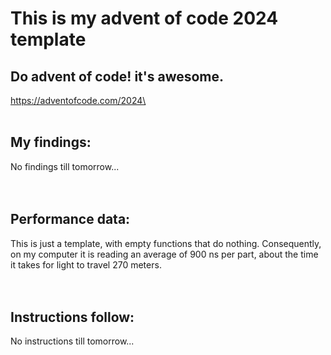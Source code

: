 # This is my advent of code 2024 template

## Do advent of code! it's awesome.
https://adventofcode.com/2024\
&emsp;\
&emsp;

## My findings:
No findings till tomorrow...\
&emsp;\
&emsp;

## Performance data:
This is just a template, with empty functions that do nothing. Consequently, on my computer it is reading an average of 900 ns per part, about the time it takes for light to travel 270 meters.\
&emsp;\
&emsp;

## Instructions follow:
No instructions till tomorrow...\
&emsp;\
&emsp;
